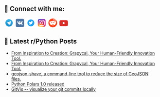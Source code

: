 ## 🔎 Connect with me:
[<img src="https://github.com/bullbesh/bullbesh/blob/main/images/Telegram.png" width="32" height="32" />](https://t.me/bullbesh)
[<img src="https://github.com/bullbesh/bullbesh/blob/main/images/VK.png" width="32" height="32" />](https://vk.com/bullbesh)
[<img src="https://github.com/bullbesh/bullbesh/blob/main/images/Twitter.png" width="32" height="32" />](https://twitter.com/bullbesh1)
[<img src="https://github.com/bullbesh/bullbesh/blob/main/images/Instagram.png" width="32" height="32" />](https://www.instagram.com/bullbesh)
[<img src="https://github.com/bullbesh/bullbesh/blob/main/images/Reddit.png" width="32" height="32" />](https://www.reddit.com/user/bullbesh)
[<img src="https://github.com/bullbesh/bullbesh/blob/main/images/YouTube.png" width="32" height="32" />](https://www.youtube.com/channel/UCtfjRs6uzgq5mfm8S06WTcg)

## 📕 Latest r/Python Posts
<!-- BLOG-POST-LIST:START -->
- [From Inspiration to Creation: Grapycal, Your Human-Friendly Innovation Tool.](https://www.reddit.com/r/Python/comments/1dssr4e/from_inspiration_to_creation_grapycal_your/)
- [From Inspiration to Creation: Grapycal, Your Human-Friendly Innovation Tool.](https://www.reddit.com/r/Python/comments/1dsspp6/from_inspiration_to_creation_grapycal_your/)
- [geojson-shave, a command-line tool to reduce the size of GeoJSON files.](https://www.reddit.com/r/Python/comments/1dss1tc/geojsonshave_a_commandline_tool_to_reduce_the/)
- [Python Polars 1.0 released](https://www.reddit.com/r/Python/comments/1dspxnn/python_polars_10_released/)
- [GitVis -- visualize your git commits locally](https://www.reddit.com/r/Python/comments/1dso9ao/gitvis_visualize_your_git_commits_locally/)
<!-- BLOG-POST-LIST:END -->
